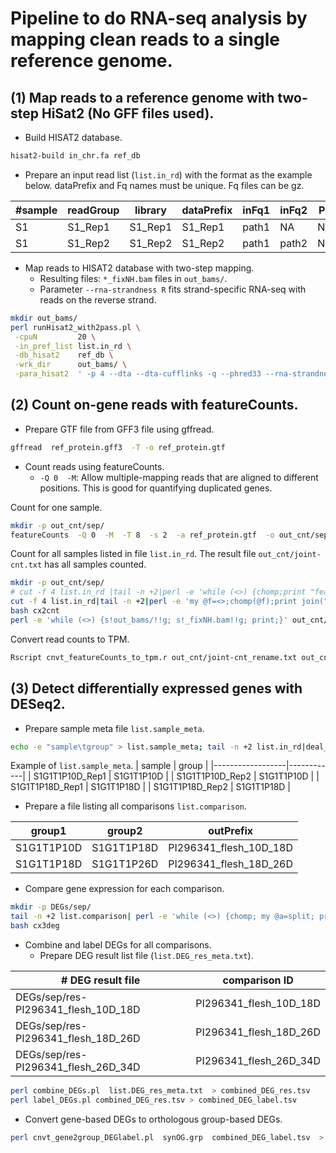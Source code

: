 # Pipeline to do RNA-seq analysis by mapping clean reads to a single reference genome.

## (1) Map reads to a reference genome with two-step HiSat2 (No GFF files used).
- Build HISAT2 database.
```sh
hisat2-build in_chr.fa ref_db
```

- Prepare an input read list (`list.in_rd`) with the format as the example below. dataPrefix and Fq names must be unique. Fq files can be gz.

| #sample | readGroup | library | dataPrefix | inFq1 | inFq2 | PL | PU | Others |
|---------|-----------|---------|------------|-------|-------|----|----|--------|
| S1      | S1\_Rep1  |S1\_Rep1 | S1\_Rep1   | path1 | NA    | NA | NA | NA     |
| S1      | S1\_Rep2  |S1\_Rep2 | S1\_Rep2   | path1 | path2 | NA | NA | NA     |

- Map reads to HISAT2 database with two-step mapping.
  - Resulting files: `*_fixNH.bam` files in `out_bams/`.
  - Parameter ` --rna-strandness R ` fits strand-specific RNA-seq with reads on the reverse strand.

```sh
mkdir out_bams/
perl runHisat2_with2pass.pl \
 -cpuN         20 \
 -in_pref_list list.in_rd \
 -db_hisat2    ref_db \
 -wrk_dir      out_bams/ \
 -para_hisat2  ' -p 4 --dta --dta-cufflinks -q --phred33 --rna-strandness R '

```

## (2) Count on-gene reads with featureCounts.
- Prepare GTF file from GFF3 file using gffread.
```sh
gffread  ref_protein.gff3  -T -o ref_protein.gtf
```

- Count reads using featureCounts.
  - `-Q 0  -M`: Allow multiple-mapping reads that are aligned to different positions. This is good for quantifying duplicated genes.

Count for one sample.
```sh
mkdir -p out_cnt/sep/
featureCounts  -Q 0  -M  -T 8  -s 2  -a ref_protein.gtf  -o out_cnt/sep/S1_Rep1.txt  out_bams/S1_Rep1_fixNH.bam
```

Count for all samples listed in file `list.in_rd`. The result file `out_cnt/joint-cnt.txt` has all samples counted.
```sh
mkdir -p out_cnt/sep/
# cut -f 4 list.in_rd |tail -n +2|perl -e 'while (<>) {chomp;print "featureCounts -Q 0 -M -T 8 -s 2 -a ref_protein.gtf -o out_cnt/sep/$_.cnt out_bams/${_}_fixNH.bam\n";}' > cx2cnt
cut -f 4 list.in_rd|tail -n +2|perl -e 'my @f=<>;chomp(@f);print join(" ", "featureCounts -Q 0 -M -T 8 -s 2 -a ref_protein.gtf -o out_cnt/joint-cnt.txt", map {"out_bams/${_}_fixNH.bam"} @f)."\n";' > cx2cnt
bash cx2cnt
perl -e 'while (<>) {s!out_bams/!!g; s!_fixNH.bam!!g; print;}' out_cnt/joint-cnt.txt > out_cnt/joint-cnt_rename.txt
```
Convert read counts to TPM.
```sh
Rscript cnvt_featureCounts_to_tpm.r out_cnt/joint-cnt_rename.txt out_cnt/joint-tpm.txt
```

## (3) Detect differentially expressed genes with DESeq2.
- Prepare sample meta file `list.sample_meta`.
```sh
echo -e "sample\tgroup" > list.sample_meta; tail -n +2 list.in_rd|deal_table.pl -column 3,0 >> list.sample_meta;
```
Example of `list.sample_meta`.
| sample           | group      |
|------------------|------------|
| S1G1T1P10D\_Rep1 | S1G1T1P10D |
| S1G1T1P10D\_Rep2 | S1G1T1P10D |
| S1G1T1P18D\_Rep1 | S1G1T1P18D |
| S1G1T1P18D\_Rep2 | S1G1T1P18D |


- Prepare a file listing all comparisons `list.comparison`.

|   group1   | group2     | outPrefix                  |
|------------|------------|----------------------------|
| S1G1T1P10D | S1G1T1P18D | PI296341\_flesh\_10D\_18D  |
| S1G1T1P18D | S1G1T1P26D | PI296341\_flesh\_18D\_26D  |


- Compare gene expression for each comparison.
```sh
mkdir -p DEGs/sep/
tail -n +2 list.comparison| perl -e 'while (<>) {chomp; my @a=split; print "Rscript run_deseq2_tpm.r -c joint-cnt_rename.txt  -s list.sample_meta  -t joint-tpm.txt  -g group  --baseline $a[0]  --treatment $a[1]  -o DEGs/sep/res-$a[2]\n";}' > cx3deg
bash cx3deg
```

- Combine and label DEGs for all comparisons.
  - Prepare DEG result list file (`list.DEG_res_meta.txt`).

| # DEG result file | comparison ID |
|------------------------------------|-------------------------|
|DEGs/sep/res-PI296341\_flesh\_10D\_18D |   PI296341\_flesh\_10D\_18D|
|DEGs/sep/res-PI296341\_flesh\_18D\_26D |   PI296341\_flesh\_18D\_26D|
|DEGs/sep/res-PI296341\_flesh\_26D\_34D |   PI296341\_flesh\_26D\_34D|


```sh
perl combine_DEGs.pl  list.DEG_res_meta.txt  > combined_DEG_res.tsv
perl label_DEGs.pl combined_DEG_res.tsv > combined_DEG_label.tsv
```

- Convert gene-based DEGs to orthologous group-based DEGs.

```sh
perl cnvt_gene2group_DEGlabel.pl  synOG.grp  combined_DEG_label.tsv  > combined_DEG_group_label.tsv
```


